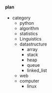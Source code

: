 #### plan

- category
    + python
    + algorithm
    + statistics
    + Linguistics
    + datastructure
        + array
        + stack
        + heap
        + queue
        + linked_list   
    + web
    + computer
        + linux
